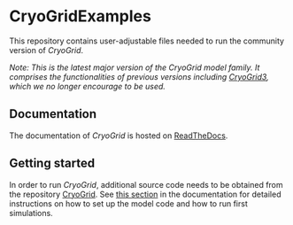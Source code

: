 # CryoGridExamples

This repository contains user-adjustable files needed to run the community version of *CryoGrid*.

*Note: This is the latest major version of the CryoGrid model family. It comprises the functionalities of previous versions including [CryoGrid3](https://github.com/CryoGrid/CryoGrid3), which we no longer encourage to be used.*

## Documentation

The documentation of *CryoGrid* is hosted on [ReadTheDocs](https://cryogrid-documentation.readthedocs.io/en/latest/). 

## Getting started

In order to run *CryoGrid*, additional source code needs to be obtained from the repository [CryoGrid](https://github.com/CryoGrid/CryoGrid). See [this section](https://cryogrid-documentation.readthedocs.io/en/latest/source/Quick%20start.html#get-started-getting-code-and-examples-for-running-your-first-model) in the documentation for detailed instructions on how to set up the model code and how to run first simulations.